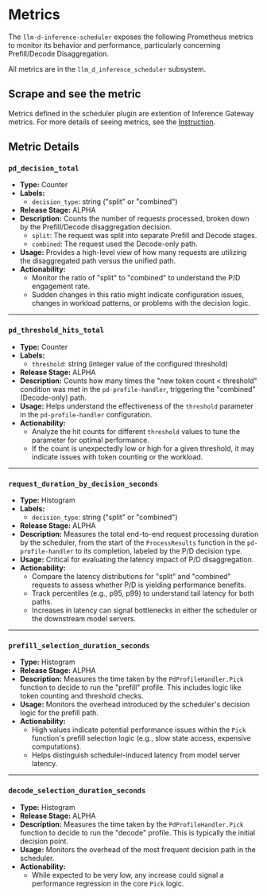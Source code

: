 # Metrics

The `llm-d-inference-scheduler` exposes the following Prometheus metrics to monitor its behavior and performance, particularly concerning Prefill/Decode Disaggregation.

All metrics are in the `llm_d_inference_scheduler` subsystem.

## Scrape and see the metric

Metrics defined in the scheduler plugin are extention of Inference Gateway metrics. For more details of seeing metrics, see the [Instruction](https://github.com/kubernetes-sigs/gateway-api-inference-extension/blob/main/site-src/guides/metrics-and-observability.md).

## Metric Details

### `pd_decision_total`

*   **Type:** Counter
*   **Labels:**
    *   `decision_type`: string ("split" or "combined")
*   **Release Stage:** ALPHA
*   **Description:** Counts the number of requests processed, broken down by the Prefill/Decode disaggregation decision.
    *   `split`: The request was split into separate Prefill and Decode stages.
    *   `combined`: The request used the Decode-only path.
*   **Usage:** Provides a high-level view of how many requests are utilizing the disaggregated path versus the unified path.
*   **Actionability:**
    *   Monitor the ratio of "split" to "combined" to understand the P/D engagement rate.
    *   Sudden changes in this ratio might indicate configuration issues, changes in workload patterns, or problems with the decision logic.

---

### `pd_threshold_hits_total`

*   **Type:** Counter
*   **Labels:**
    *   `threshold`: string (integer value of the configured threshold)
*   **Release Stage:** ALPHA
*   **Description:** Counts how many times the "new token count < threshold" condition was met in the `pd-profile-handler`, triggering the "combined" (Decode-only) path.
*   **Usage:** Helps understand the effectiveness of the `threshold` parameter in the `pd-profile-handler` configuration.
*   **Actionability:**
    *   Analyze the hit counts for different `threshold` values to tune the parameter for optimal performance.
    *   If the count is unexpectedly low or high for a given threshold, it may indicate issues with token counting or the workload.

---

### `request_duration_by_decision_seconds`

*   **Type:** Histogram
*   **Labels:**
    *   `decision_type`: string ("split" or "combined")
*   **Release Stage:** ALPHA
*   **Description:** Measures the total end-to-end request processing duration by the scheduler, from the start of the `ProcessResults` function in the `pd-profile-handler` to its completion, labeled by the P/D decision type.
*   **Usage:** Critical for evaluating the latency impact of P/D disaggregation.
*   **Actionability:**
    *   Compare the latency distributions for "split" and "combined" requests to assess whether P/D is yielding performance benefits.
    *   Track percentiles (e.g., p95, p99) to understand tail latency for both paths.
    *   Increases in latency can signal bottlenecks in either the scheduler or the downstream model servers.

---

### `prefill_selection_duration_seconds`

*   **Type:** Histogram
*   **Release Stage:** ALPHA
*   **Description:** Measures the time taken by the `PdProfileHandler.Pick` function to decide to run the "prefill" profile. This includes logic like token counting and threshold checks.
*   **Usage:** Monitors the overhead introduced by the scheduler's decision logic for the prefill path.
*   **Actionability:**
    *   High values indicate potential performance issues within the `Pick` function's prefill selection logic (e.g., slow state access, expensive computations).
    *   Helps distinguish scheduler-induced latency from model server latency.

---

### `decode_selection_duration_seconds`

*   **Type:** Histogram
*   **Release Stage:** ALPHA
*   **Description:** Measures the time taken by the `PdProfileHandler.Pick` function to decide to run the "decode" profile. This is typically the initial decision point.
*   **Usage:** Monitors the overhead of the most frequent decision path in the scheduler.
*   **Actionability:**
    *   While expected to be very low, any increase could signal a performance regression in the core `Pick` logic.
